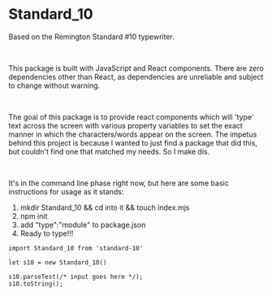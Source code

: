 # Standard_10
Based on the Remington Standard #10 typewriter.

<br>

This package is built with JavaScript and React components. There are zero dependencies other than React, as dependencies are unreliable and subject to change without warning.

<br>

The goal of this package is to provide react components which will 'type' text across the screen with various property variables to set the exact manner in which the characters/words appear on the screen. The impetus behind this project is because I wanted to just find a package that did this, but couldn't find one that matched my needs. So I make dis.

<br>

It's in the command line phase right now, but here are some basic instructions for usage as it stands:

1. mkdir Standard_10 && cd into it && touch index.mjs
2. npm init
3. add "type":"module" to package.json
4. Ready to type!!!

```
import Standard_10 from 'standard-10'

let s10 = new Standard_10()

s10.parseTest(/* input goes here */);
s10.toString();
```
